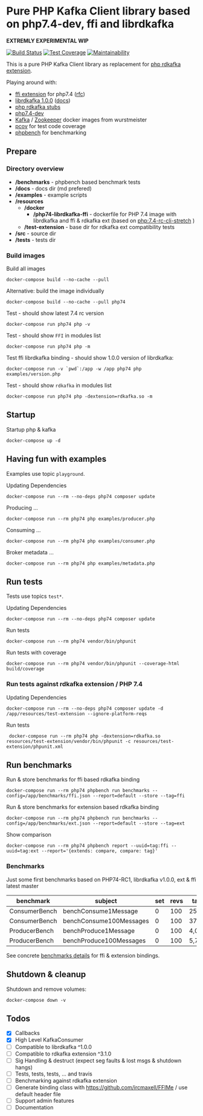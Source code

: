 # Pure PHP Kafka Client library based on php7.4-dev, ffi and librdkafka

__EXTREMLY EXPERIMENTAL WIP__

[![Build Status](https://travis-ci.org/dirx/php-ffi-librdkafka.svg?branch=master)](https://travis-ci.org/dirx/php-ffi-librdkafka)
[![Test Coverage](https://api.codeclimate.com/v1/badges/e60645b9d6d8fa9dd9d6/test_coverage)](https://codeclimate.com/github/dirx/php-ffi-librdkafka/test_coverage)
[![Maintainability](https://api.codeclimate.com/v1/badges/e60645b9d6d8fa9dd9d6/maintainability)](https://codeclimate.com/github/dirx/php-ffi-librdkafka/maintainability)

This is a pure PHP Kafka Client library as replacement for [php rdkafka extension](https://github.com/arnaud-lb/php-rdkafka).

Playing around with:

* [ffi extension](https://github.com/php/php-src/tree/PHP-7.4/ext/ffi) for php7.4 ([rfc](https://wiki.php.net/rfc/ffi))
* [librdkafka 1.0.0](https://github.com/edenhill/librdkafka) ([docs](https://docs.confluent.io/current/clients/librdkafka/rdkafka_8h.html))
* [php rdkafka stubs](https://github.com/kwn/php-rdkafka-stubs)
* [php7.4-dev](https://github.com/php/php-src/tree/PHP-7.4)
* [Kafka](https://hub.docker.com/r/wurstmeister/kafka/) / [Zookeeper](https://hub.docker.com/r/wurstmeister/zookeeper/) docker images from wurstmeister
* [pcov](https://github.com/krakjoe/pcov) for test code coverage
* [phpbench](https://github.com/phpbench/phpbench) for benchmarking

## Prepare

### Directory overview

* __/benchmarks__ - phpbench based benchmark tests
* __/docs__ - docs dir (md prefered)
* __/examples__ - example scripts
* __/resources__
  * __/docker__
    * __/php74-librdkafka-ffi__ - dockerfile for PHP 7.4 image with librdkafka and ffi & rdkafka ext (based on [php:7.4-rc-cli-stretch](https://hub.docker.com/_/php) )
  * __/test-extension__ - base dir for rdkafka ext compatibility tests
* __/src__ - source dir
* __/tests__ - tests dir 

### Build images

Build all images

    docker-compose build --no-cache --pull
    
Alternative: build the image individually

    docker-compose build --no-cache --pull php74

Test - should show latest 7.4 rc version

    docker-compose run php74 php -v

Test - should show ```FFI``` in modules list

    docker-compose run php74 php -m

Test ffi librdkafka binding - should show 1.0.0 version of librdkafka:

    docker-compose run -v `pwd`:/app -w /app php74 php examples/version.php
   
Test - should show ```rdkafka``` in modules list

    docker-compose run php74 php -dextension=rdkafka.so -m

## Startup

Startup php & kafka

    docker-compose up -d
    
## Having fun with examples

Examples use topic ```playground```.

Updating Dependencies

    docker-compose run --rm --no-deps php74 composer update

Producing ...

    docker-compose run --rm php74 php examples/producer.php

Consuming ...

    docker-compose run --rm php74 php examples/consumer.php
    
Broker metadata ...

    docker-compose run --rm php74 php examples/metadata.php
    
## Run tests

Tests use topics ```test*```.
    
Updating Dependencies

    docker-compose run --rm --no-deps php74 composer update

Run tests

    docker-compose run --rm php74 vendor/bin/phpunit

Run tests with coverage

    docker-compose run --rm php74 vendor/bin/phpunit --coverage-html build/coverage

### Run tests against rdkafka extension / PHP 7.4

Updating Dependencies

    docker-compose run --rm --no-deps php74 composer update -d /app/resources/test-extension --ignore-platform-reqs

Run tests

     docker-compose run --rm php74 php -dextension=rdkafka.so resources/test-extension/vendor/bin/phpunit -c resources/test-extension/phpunit.xml

## Run benchmarks

Run & store benchmarks for ffi based rdkafka binding

    docker-compose run --rm php74 phpbench run benchmarks --config=/app/benchmarks/ffi.json --report=default --store --tag=ffi

Run & store benchmarks for extension based rdkafka binding

    docker-compose run --rm php74 phpbench run benchmarks --config=/app/benchmarks/ext.json --report=default --store --tag=ext    

Show comparison

    docker-compose run --rm php74 phpbench report --uuid=tag:ffi --uuid=tag:ext --report='{extends: compare, compare: tag}'

### Benchmarks

Just some first benchmarks based on PHP74-RC1, librdkafka v1.0.0, ext & ffi latest master

| benchmark     | subject                 | set | revs | tag:ffi:mean | tag:ext:mean |
|---------------|-------------------------|-----|------|--------------|--------------|
| ConsumerBench | benchConsume1Message    | 0   | 100  | 25,993.650μs | 24,451.894μs |
| ConsumerBench | benchConsume100Messages | 0   | 100  | 37,050.976μs | 35,604.708μs |
| ProducerBench | benchProduce1Message    | 0   | 100  | 4,049.920μs  | 3,585.690μs  |
| ProducerBench | benchProduce100Messages | 0   | 100  | 5,757.756μs  | 5,536.262μs  |

See concrete [benchmarks details](./docs/benchmarks.md) for ffi & extension bindings.

## Shutdown & cleanup

Shutdown and remove volumes:

    docker-compose down -v

## Todos

* [x] Callbacks
* [x] High Level KafkaConsumer
* [ ] Compatible to librdkafka ^1.0.0
* [ ] Compatible to rdkafka extension ^3.1.0
* [ ] Sig Handling & destruct (expect seg faults & lost msgs & shutdown hangs)
* [ ] Tests, tests, tests, ... and travis
* [ ] Benchmarking against rdkafka extension
* [ ] Generate binding class with https://github.com/ircmaxell/FFIMe / use default header file
* [ ] Support admin features
* [ ] Documentation
